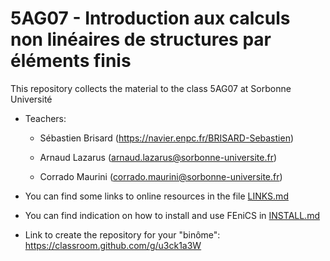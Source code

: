 # 5AG07 - Introduction aux calculs non linéaires de structures par éléments finis

This repository collects the material to the class 5AG07 at Sorbonne Université

* Teachers:

    * Sébastien Brisard (https://navier.enpc.fr/BRISARD-Sebastien)

    * Arnaud Lazarus (arnaud.lazarus@sorbonne-universite.fr)

    * Corrado Maurini (corrado.maurini@sorbonne-universite.fr)

* You can find some links to online resources in the file [LINKS.md](LINKS.md)

* You can find indication on how to install and use FEniCS in [INSTALL.md](INSTALL.md)

* Link to create the repository for your "binôme": https://classroom.github.com/g/u3ck1a3W
